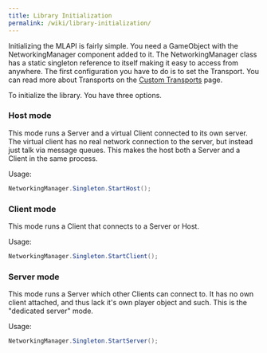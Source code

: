 ```yaml
---
title: Library Initialization
permalink: /wiki/library-initialization/
---
```


Initializing the MLAPI is fairly simple. You need a GameObject with the NetworkingManager component added to it. The NetworkingManager class has a static singleton reference to itself making it easy to access from anywhere. The first configuration you have to do is to set the Transport. You can read more about Transports on the [Custom Transports](/wiki/custom-transports/) page. 


To initialize the library. You have three options.

### Host mode

This mode runs a Server and a virtual Client connected to its own server. The virtual client has no real network connection to the server, but instead just talk via message queues. This makes the host both a Server and a Client in the same process.

Usage:
```csharp
NetworkingManager.Singleton.StartHost();
```


### Client mode

This mode runs a Client that connects to a Server or Host.

Usage:
```csharp
NetworkingManager.Singleton.StartClient();
```

### Server mode

This mode runs a Server which other Clients can connect to. It has no own client attached, and thus lack it's own player object and such. This is the "dedicated server" mode.

Usage:
```csharp
NetworkingManager.Singleton.StartServer();
```